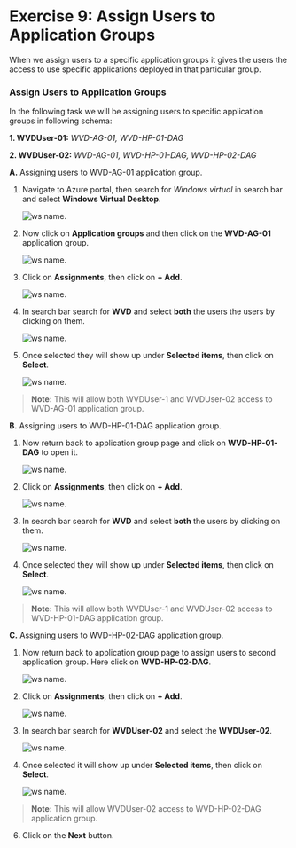# Exercise 9: Assign Users to Application Groups

When we assign users to a specific application groups it gives the users the access to use specific applications deployed in that particular group.
   
   
### **Assign Users to Application Groups**

In the following task we will be assigning users to specific application groups in following schema:

 **1. WVDUser-01:** *WVD-AG-01, WVD-HP-01-DAG*

 **2. WVDUser-02:** *WVD-AG-01, WVD-HP-01-DAG, WVD-HP-02-DAG*



**A.** Assigning users to WVD-AG-01 application group.


1. Navigate to Azure portal, then search for *Windows virtual* in search bar and select **Windows Virtual Desktop**.

   ![ws name.](media/a109.png)
   
2. Now click on **Application groups** and then click on the **WVD-AG-01** application group.

   ![ws name.](media/a32.png)
  
4. Click on **Assignments**, then click on **+ Add**.

   ![ws name.](media/a36.png)
  
5. In search bar search for **WVD** and select **both** the users the users by clicking on them.

   ![ws name.](media/a37.png)
   
6. Once selected they will show up under **Selected items**, then click on **Select**.

   ![ws name.](media/a38.png)

>**Note:** This will allow both WVDUser-1 and WVDUser-02 access to WVD-AG-01 application group.

**B.** Assigning users to WVD-HP-01-DAG application group.

1. Now return back to application group page and click on **WVD-HP-01-DAG** to open it.
  
   ![ws name.](media/a39.png)
  
2. Click on **Assignments**, then click on **+ Add**.

   ![ws name.](media/a40.png)

3. In search bar search for **WVD** and select **both** the users by clicking on them.

   ![ws name.](media/a37.png)
  
4. Once selected they will show up under **Selected items**, then click on **Select**.

   ![ws name.](media/a38.png)
   
   
>**Note:** This will allow both WVDUser-1 and WVDUser-02 access to WVD-HP-01-DAG application group.

**C.** Assigning users to WVD-HP-02-DAG application group.


1. Now return back to application group page to assign users to second application group. Here click on **WVD-HP-02-DAG**.

   ![ws name.](media/a41.png)
   
2. Click on **Assignments**, then click on **+ Add**.

   ![ws name.](media/a42.png)
  
3. In search bar search for **WVDUser-02** and select the **WVDUser-02**.

   ![ws name.](media/a43.png)
  
5. Once selected it will show up under **Selected items**, then click on **Select**.

   ![ws name.](media/a44.png)
   
>**Note:** This will allow WVDUser-02 access to WVD-HP-02-DAG application group.   

6. Click on the **Next** button.
